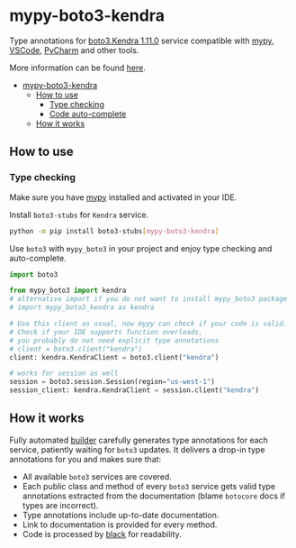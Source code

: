 # mypy-boto3-kendra

Type annotations for
[boto3.Kendra 1.11.0](https://boto3.amazonaws.com/v1/documentation/api/1.11.0/reference/services/kendra.html#Kendra) service
compatible with [mypy](https://github.com/python/mypy), [VSCode](https://code.visualstudio.com/),
[PyCharm](https://www.jetbrains.com/pycharm/) and other tools.

More information can be found [here](https://vemel.github.io/mypy_boto3/).

- [mypy-boto3-kendra](#mypy-boto3-kendra)
  - [How to use](#how-to-use)
    - [Type checking](#type-checking)
    - [Code auto-complete](#code-auto-complete)
  - [How it works](#how-it-works)

## How to use

### Type checking

Make sure you have [mypy](https://github.com/python/mypy) installed and activated in your IDE.

Install `boto3-stubs` for `Kendra` service.

```bash
python -m pip install boto3-stubs[mypy-boto3-kendra]
```

Use `boto3` with `mypy_boto3` in your project and enjoy type checking and auto-complete.

```python
import boto3

from mypy_boto3 import kendra
# alternative import if you do not want to install mypy_boto3 package
# import mypy_boto3_kendra as kendra

# Use this client as usual, now mypy can check if your code is valid.
# Check if your IDE supports function overloads,
# you probably do not need explicit type annotations
# client = boto3.client("kendra")
client: kendra.KendraClient = boto3.client("kendra")

# works for session as well
session = boto3.session.Session(region="us-west-1")
session_client: kendra.KendraClient = session.client("kendra")

```

## How it works

Fully automated [builder](https://github.com/vemel/mypy_boto3) carefully generates
type annotations for each service, patiently waiting for `boto3` updates. It delivers
a drop-in type annotations for you and makes sure that:

- All available `boto3` services are covered.
- Each public class and method of every `boto3` service gets valid type annotations
  extracted from the documentation (blame `botocore` docs if types are incorrect).
- Type annotations include up-to-date documentation.
- Link to documentation is provided for every method.
- Code is processed by [black](https://github.com/psf/black) for readability.